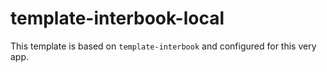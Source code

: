 # template-interbook-local

This template is based on `template-interbook` and configured for this very app.